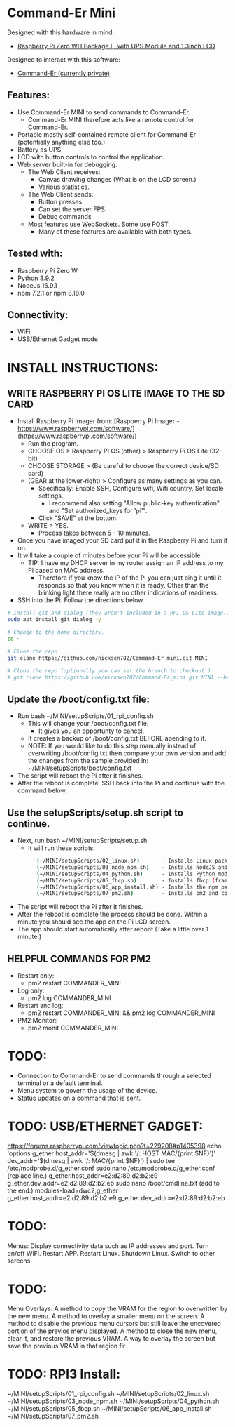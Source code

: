# Command-Er Mini

Designed with this hardware in mind: 
  * [Raspberry Pi Zero WH Package F, with UPS Module and 1.3inch LCD](https://www.waveshare.com/raspberry-pi-zero-wh-package-f.htm) 

Designed to interact with this software:
  * [Command-Er (currently private)](https://github.com/nicksen782/Command-Er) 

## Features:
- Use Command-Er MINI to send commands to Command-Er.
  - Command-Er MINI therefore acts like a remote control for Command-Er.
- Portable mostly self-contained remote client for Command-Er (potentially anything else too.)
- Battery as UPS
- LCD with button controls to control the application.
- Web server built-in for debugging.
  - The Web Client receives:
    - Canvas drawing changes (What is on the LCD screen.)
    - Various statistics.
  - The Web Client sends:
    - Button presses
    - Can set the server FPS.
    - Debug commands
  - Most features use WebSockets. Some use POST. 
    - Many of these features are available with both types.

## Tested with:
- Raspberry Pi Zero W
- Python 3.9.2
- NodeJs 16.9.1
- npm 7.2.1 or npm 8.18.0

## Connectivity:
- WiFi
- USB/Ethernet Gadget mode

# INSTALL INSTRUCTIONS:
## WRITE RASPBERRY PI OS LITE IMAGE TO THE SD CARD
  - Install Raspberry Pi Imager from: [Raspberry Pi Imager - https://www.raspberrypi.com/software/](https://www.raspberrypi.com/software/) 
    - Run the program.
    - CHOOSE OS > Raspberry PI OS (other) > Raspberry Pi OS Lite (32-bit)
    - CHOOSE STORAGE > <pick from the list.> (Be careful to choose the correct device/SD card)
    - (GEAR at the lower-right) > Configure as many settings as you can.
      - Specifically: Enable SSH, Configure wifi, Wifi country, Set locale settings.
        - I recommend also setting "Allow public-key authentication" and "Set authorized_keys for 'pi'".
      - Click "SAVE" at the bottom.
    - WRITE > YES.
      - Process takes between 5 - 10 minutes.
  - Once you have imaged your SD card put it in the Raspberry Pi and turn it on.
  - It will take a couple of minutes before your Pi will be accessible.
    - TIP: I have my DHCP server in my router assign an IP address to my Pi based on MAC address.
      - Therefore if you know the IP of the Pi you can just ping it until it responds so that you know when it is ready. Other than the blinking light there really are no other indications of readiness.
  - SSH into the Pi. Follow the directions below.

````sh
# Install git and dialog (they aren't included in a RPI OS Lite image.)
sudo apt install git dialog -y

# Change to the home directory.
cd ~

# Clone the repo.
git clone https://github.com/nicksen782/Command-Er_mini.git MINI

# Clone the repo (optionally you can set the branch to checkout.)
# git clone https://github.com/nicksen782/Command-Er_mini.git MINI --branch DEV
````
## Update the /boot/config.txt file:
  - Run bash ~/MINI/setupScripts/01_rpi_config.sh
    - This will change your /boot/config.txt file.
      - It gives you an opportunty to cancel.
    - It creates a backup of /boot/config.txt BEFORE apending to it.
    - NOTE: If you would like to do this step manually instead of overwriting /boot/config.txt then compare your own version and add the changes from the sample provided in: ~/MINI/setupScripts/boot/config.txt
  - The script will reboot the Pi after it finishes.
  - After the reboot is complete, SSH back into the Pi and continue with the command below.

## Use the setupScripts/setup.sh script to continue.
  - Next, run bash ~/MINI/setupScripts/setup.sh
    - It will run these scripts:
    ````sh
          (~/MINI/setupScripts/02_linux.sh)       - Installs Linux packages.
          (~/MINI/setupScripts/03_node_npm.sh)    - Installs NodeJS and NPM.
          (~/MINI/setupScripts/04_python.sh)      - Installs Python modules.
          (~/MINI/setupScripts/05_fbcp.sh)        - Installs fbcp (framebuffer copy.)
          (~/MINI/setupScripts/06_app_install.sh) - Installs the npm packages for the app. 
          (~/MINI/setupScripts/07_pm2.sh)         - Installs pm2 and configures it.
    ````
  - The script will reboot the Pi after it finishes.
  - After the reboot is complete the process should be done. Within a minute you should see the app on the Pi LCD screen.
  - The app should start automatically after reboot (Take a little over 1 minute.)

## HELPFUL COMMANDS FOR PM2
  - Restart only:
    - pm2 restart COMMANDER_MINI
  - Log only: 
    - pm2 log COMMANDER_MINI
  - Restart and log: 
    - pm2 restart COMMANDER_MINI && pm2 log COMMANDER_MINI
  - PM2 Monitor: 
    - pm2 monit COMMANDER_MINI

# TODO:
- Connection to Command-Er to send commands through a selected terminal or a default terminal.
- Menu system to govern the usage of the device. 
- Status updates on a command that is sent. 

# TODO: USB/ETHERNET GADGET:
https://forums.raspberrypi.com/viewtopic.php?t=229208#p1405398
echo 'options g_ether host_addr='$(dmesg | awk '/: HOST MAC/{print $NF}')' dev_addr='$(dmesg | awk '/: MAC/{print $NF}') | sudo tee /etc/modprobe.d/g_ether.conf
sudo nano /etc/modprobe.d/g_ether.conf (replace line.)
g_ether.host_addr=e2:d2:89:d2:b2:e9 g_ether.dev_addr=e2:d2:89:d2:b2:eb
sudo nano /boot/cmdline.txt (add to the end.)
modules-load=dwc2,g_ether g_ether.host_addr=e2:d2:89:d2:b2:e9 g_ether.dev_addr=e2:d2:89:d2:b2:eb

# TODO:
Menus:
  Display connectivity data such as IP addresses and port.
  Turn on/off WiFi.
  Restart APP.
  Restart Linux.
  Shutdown Linux.
  Switch to other screens.
# TODO:
Menu Overlays:
  A method to copy the VRAM for the region to overwritten by the new menu.
  A method to overlay a smaller menu on the screen.
  A method to disable the previous menu cursors but still leave the uncovered portion of the previos menu displayed.
  A method to close the new menu, clear it, and restore the previous VRAM.
  A way to overlay the screen but save the previous VRAM in that region fir

# TODO: RPI3 Install:
~/MINI/setupScripts/01_rpi_config.sh
~/MINI/setupScripts/02_linux.sh
~/MINI/setupScripts/03_node_npm.sh
~/MINI/setupScripts/04_python.sh
~/MINI/setupScripts/05_fbcp.sh
~/MINI/setupScripts/06_app_install.sh
~/MINI/setupScripts/07_pm2.sh